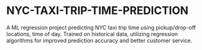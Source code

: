 # NYC-TAXI-TRIP-TIME-PREDICTION
A ML regression project predicting NYC taxi trip time using pickup/drop-off locations, time of day. Trained on historical data, utilizing regression algorithms for improved prediction accuracy and better customer service.
